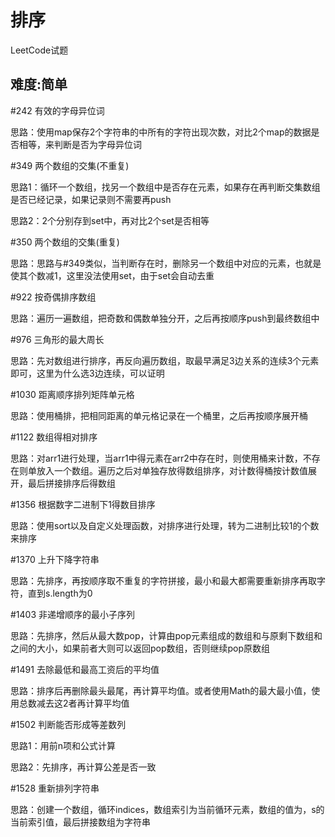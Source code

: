 # 排序

LeetCode试题

## 难度:简单

#242 有效的字母异位词

思路：使用map保存2个字符串的中所有的字符出现次数，对比2个map的数据是否相等，来判断是否为字母异位词

#349 两个数组的交集(不重复)

思路1：循环一个数组，找另一个数组中是否存在元素，如果存在再判断交集数组是否已经记录，如果记录则不需要再push

思路2：2个分别存到set中，再对比2个set是否相等

#350 两个数组的交集(重复)

思路：思路与#349类似，当判断存在时，删除另一个数组中对应的元素，也就是使其个数减1，这里没法使用set，由于set会自动去重

#922 按奇偶排序数组

思路：遍历一遍数组，把奇数和偶数单独分开，之后再按顺序push到最终数组中

#976 三角形的最大周长

思路：先对数组进行排序，再反向遍历数组，取最早满足3边关系的连续3个元素即可，这里为什么选3边连续，可以证明

#1030 距离顺序排列矩阵单元格

思路：使用桶排，把相同距离的单元格记录在一个桶里，之后再按顺序展开桶

#1122 数组得相对排序

思路：对arr1进行处理，当arr1中得元素在arr2中存在时，则使用桶来计数，不存在则单放入一个数组。遍历之后对单独存放得数组排序，对计数得桶按计数值展开，最后拼接排序后得数组

#1356 根据数字二进制下1得数目排序

思路：使用sort以及自定义处理函数，对排序进行处理，转为二进制比较1的个数来排序

#1370 上升下降字符串

思路：先排序，再按顺序取不重复的字符拼接，最小和最大都需要重新排序再取字符，直到s.length为0

#1403 非递增顺序的最小子序列

思路：先排序，然后从最大数pop，计算由pop元素组成的数组和与原剩下数组和之间的大小，如果前者大则可以返回pop数组，否则继续pop原数组

#1491 去除最低和最高工资后的平均值

思路：排序后再删除最头最尾，再计算平均值。或者使用Math的最大最小值，使用总数减去这2者再计算平均值

#1502 判断能否形成等差数列

思路1：用前n项和公式计算

思路2：先排序，再计算公差是否一致

#1528 重新排列字符串

思路：创建一个数组，循环indices，数组索引为当前循环元素，数组的值为，s的当前索引值，最后拼接数组为字符串